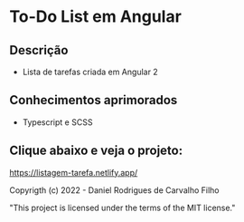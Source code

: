 # To-Do List em Angular

## Descrição

- Lista de tarefas criada em Angular 2

## Conhecimentos aprimorados

- Typescript e SCSS

## Clique abaixo e veja o projeto:

https://listagem-tarefa.netlify.app/

Copyrigth (c) 2022 - Daniel Rodrigues de Carvalho Filho

"This project is licensed under the terms of the MIT license."

